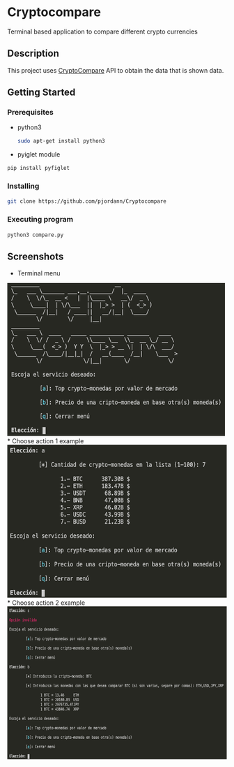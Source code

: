 # Cryptocompare

Terminal based application to compare different crypto currencies

## Description

This project uses [CryptoCompare](https://min-api.cryptocompare.com/documentation) API  to obtain the data that is shown data.

## Getting Started

### Prerequisites

* python3
  ```sh
  sudo apt-get install python3
  ```
* pyiglet module
```sh
pip install pyfiglet
```

### Installing

```sh
git clone https://github.com/pjordann/Cryptocompare
```

### Executing program
```sh
python3 compare.py
```

## Screenshots
* Terminal menu
<img src="https://github.com/pjordann/Cryptocompare/blob/main/images/1.png" height="350" width="500">
<br/>
* Choose action 1 example
<img src="https://github.com/pjordann/Cryptocompare/blob/main/images/2.png" height="350" width="550">
<br/>
* Choose action 2 example
<img src="https://github.com/pjordann/Cryptocompare/blob/main/images/3.png" height="350" width="600">

